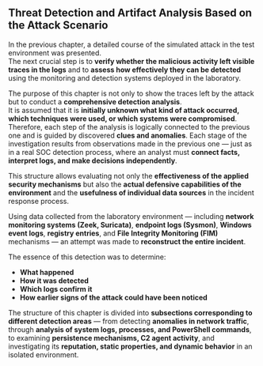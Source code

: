 ## Threat Detection and Artifact Analysis Based on the Attack Scenario

In the previous chapter, a detailed course of the simulated attack in the test environment was presented.  
The next crucial step is to **verify whether the malicious activity left visible traces in the logs** and to **assess how effectively they can be detected** using the monitoring and detection systems deployed in the laboratory.

The purpose of this chapter is not only to show the traces left by the attack but to conduct a **comprehensive detection analysis**.  
It is assumed that it is **initially unknown what kind of attack occurred, which techniques were used, or which systems were compromised**. Therefore, each step of the analysis is logically connected to the previous one and is guided by discovered **clues and anomalies**. Each stage of the investigation results from observations made in the previous one — just as in a real SOC detection process, where an analyst must **connect facts, interpret logs, and make decisions independently**.

This structure allows evaluating not only the **effectiveness of the applied security mechanisms** but also the **actual defensive capabilities of the environment** and the **usefulness of individual data sources** in the incident response process.

Using data collected from the laboratory environment — including **network monitoring systems (Zeek, Suricata)**, **endpoint logs (Sysmon)**, **Windows event logs**, **registry entries**, and **File Integrity Monitoring (FIM)** mechanisms — an attempt was made to **reconstruct the entire incident**.  

The essence of this detection was to determine:

- **What happened**
- **How it was detected**
- **Which logs confirm it**
- **How earlier signs of the attack could have been noticed**

The structure of this chapter is divided into **subsections corresponding to different detection areas** — from detecting **anomalies in network traffic**, through **analysis of system logs, processes, and PowerShell commands**, to examining **persistence mechanisms, C2 agent activity**, and investigating its **reputation, static properties, and dynamic behavior** in an isolated environment.